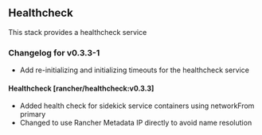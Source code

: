 ## Healthcheck

This stack provides a healthcheck service

### Changelog for v0.3.3-1
* Add re-initializing and initializing timeouts for the healthcheck service 

#### Healthcheck [rancher/healthcheck:v0.3.3]
* Added health check for sidekick service containers using networkFrom primary
* Changed to use Rancher Metadata IP directly to avoid name resolution
